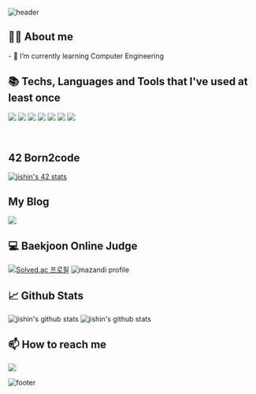 <!--
**shinj915/shinj915** is a ✨ _special_ ✨ repository because its `README.md` (this file) appears on your GitHub profile.

Here are some ideas to get you started:

- 🔭 I’m currently working on ...
- 🌱 I’m currently learning ...
- 👯 I’m looking to collaborate on ...
- 🤔 I’m looking for help with ...
- 💬 Ask me about ...
- 📫 How to reach me: ...
- 😄 Pronouns: ...
- ⚡ Fun fact: ...
-->

![header](https://capsule-render.vercel.app/api?type=waving&color=timeAutot&height=250&section=header&text=Hi%20there%20안녕하세요%20👋&fontSize=40&fontAlignY=36)

## 👨‍💻 About me
<p>
  - 🌱 I’m currently learning Computer Engineering
</p>

## 📚 Techs, Languages and Tools that I've used at least once
<p>
  <img src="https://img.shields.io/badge/C-00599C?style=for-the-badge&logo=c&logoColor=white"/>
  <img src="https://img.shields.io/badge/C%2B%2B-00599C?style=for-the-badge&logo=c%2B%2B&logoColor=white"/>
  <img src="https://img.shields.io/badge/Java-ED8B00?style=for-the-badge&logo=openjdk&logoColor=white"/>
  <img src="https://img.shields.io/badge/Python-3776AB?style=for-the-badge&logo=python&logoColor=white"/>
  <img src="https://img.shields.io/badge/HTML-239120?style=for-the-badge&logo=html5&logoColor=white"/>
  <img src="https://img.shields.io/badge/CSS-239120?&style=for-the-badge&logo=css3&logoColor=white"/>
  <img src="https://img.shields.io/badge/R-276DC3?style=for-the-badge&logo=r&logoColor=white"/>
</p>
<br>

## 42 Born2code
[![jishin's 42 stats](https://badge.mediaplus.ma/darkblue/jishin?1337Badge=off&UM6P=off)](https://github.com/oakoudad/badge42)


## My Blog
 <a href="https://velog.io/@shinj915/posts"><img src="https://img.shields.io/badge/Tech%20Blog-11B48A?style=flat-square&logo=Vimeo&logoColor=white&link=https://velog.io/@shinj915/posts"/></a>


## 💻 Baekjoon Online Judge 
[![Solved.ac 프로필](http://mazassumnida.wtf/api/v2/generate_badge?boj=xhxhdk017)](https://solved.ac/xhxhdk017)
![mazandi profile](http://mazandi.herokuapp.com/api?handle=xhxhdk017&theme=warm)


## 📈 Github Stats
![jishin's github stats](https://github-readme-stats.vercel.app/api?username=shinj915)
![jishin's github stats](https://github-readme-stats.vercel.app/api/top-langs/?username=shinj915&show_icons=true&layout=compact)


## 📫 How to reach me
<a href="mailto:ththdk017@gmail.com"><img src="https://img.shields.io/badge/Gmail-d14836?style=flat&logo=Gmail&logoColor=white&link=ththdk017@gmail.com"/></a>




![footer](https://capsule-render.vercel.app/api?type=waving&color=timeAutot&height=150&section=footer)
